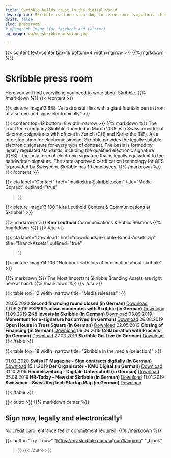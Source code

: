 ```yaml
---
title: Skribble builds trust in the digital world
description: Skribble is a one-stop shop for electronic signatures that makes signature processes 100% digital. Skribble provides the legally suitable electronic signature for every type of contract.
draft: false
slug: pressroom
# opengraph image (for facebook and twitter)
og_image: og/og-skribble-mission.jpg

---
```


{{< content text=center top=16 bottom=4 width=narrow >}}
{{% markdown %}}
# Skribble press room
Here you will find everything you need to write about Skribble.
{{% /markdown %}}
{{< /content >}}

{{< picture image12 688 "An astronaut flies with a giant fountain pen in front of a screen and signs electronically" >}}

{{< content top=12 bottom=8 width=narrow >}}
{{% markdown %}}
The TrustTech company Skribble, founded in March 2018, is a Swiss provider of electronic signatures with offices in Zurich (CH) and Karlsruhe (DE). As a one-stop shop for electronic signing, Skribble provides the legally suitable electronic signature for every type of contract. The basis is formed by legally regulated standards, including the qualified electronic signature (QES) – the only form of electronic signature that is legally equivalent to the handwritten signature. The state-approved certification technology for QES is provided by Swisscom. Skribble has 19 employees.
{{% /markdown %}}
{{< /content >}}

{{< cta
  label="Contact"
  href="mailto:kira@skribble.com"
  title="Media Contact"
  outlined="true"
>}}

{{< picture image13 100 "Kira Leuthold Content & Communications at Skribble" >}}

{{% markdown %}}
**Kira Leuthold**
Communications & Public Relations
{{% /markdown %}}
{{< /cta >}}

{{< cta
  label="Download"
  href="downloads/Skribble-Brand-Assets.zip"
  title="Brand-Assets"
  outlined="true"
>}}

{{< picture image14 106 "Notebook with lots of information about skribble" >}}

{{% markdown %}}
The Most Important Skribble Branding Assets are right here at hand:
{{% /markdown %}}
{{< /cta >}}

{{< table top=12 width=narrow title="Media releases" >}}
<tr>
  <td>28.05.2020</td>
  <td><strong>Second financing round closed (in German)</strong></td>
  <td>
    <a href="downloads/20200528_Medienmitteilung_Abschluss_Finanzierungsrunde_Skribble.pdf" target="_blank">Download</a>
  </td>
</tr>
<tr>
  <td>19.09.2019</td>
  <td><strong>EXPERTsuisse cooperates with Skribble (in German)</strong></td>
  <td>
    <a href="downloads/20190919-Medienmitteilung-EXPERTsuisse-kooperiert-mit-Skribble.pdf" target="_blank">Download</a>
  </td>
</tr>
<tr>
  <td>11.09.2019</td>
  <td><strong>ZKB invests in Skribble (in German)</strong></td>
  <td>
    <a href="downloads/20190911-Medienmitteilung-ZKB-investiert-in-Skribble.pdf" target="_blank">Download</a>
  </td>
</tr>
<tr>
  <td>03.09.2019</td>
  <td><strong>Momentum for e-signature has arrived (in German)</strong></td>
  <td>
    <a href="downloads/20190903-Das-Momentum-für-die-elektronische-Signatur-ist-da.pdf" target="_blank">Download</a>
  </td>
</tr>
<tr>
  <td>26.08.2019</td>
  <td><strong>Open House in Trust Square (in German)</strong></td>
  <td>
    <a href="downloads/20190826-Digitaltag-im-Trust-Square-mit-Skribble.pdf" target="_blank">Download</a>
  </td>
</tr>
<tr>
  <td>22.05.2019</td>
  <td><strong>Closing of Financing (in German)</strong></td>
  <td>
    <a href="downloads/20190522-medienmitteilung-skribble-abschluss-finanzierungsrunde.pdf" target="_blank">Download</a>
  </td>
</tr>
  <td>09.04.2019</td>
  <td><strong>Collaboration with Procivis (in German)</strong></td>
  <td>
    <a href="downloads/20190409-press-release-procivis-skribble-collaboration.pdf" target="_blank">Download</a>
  </td>
</tr>
<tr>
  <td style="width:10%;">27.03.2019</td>
  <td style="width:80%;"><strong>Skribble Go-Live (in German)</strong></td>
  <td style="width:10%;">
    <a href="downloads/20190327-medienmitteilung-skribble-go-live.pdf" target="_blank">Download</a>
  </td>
</tr>
{{< /table >}}

{{< table top=18 width=narrow title="Skribble in the media (selection)" >}}
<tr>
  <td style="width:10%;">01.02.2020</td>
  <td style="width:80%;"><strong>Swiss IT Magazine - Sign contracts digitally (in German)</strong></td>
  <td style="width:10%;">
    <a href="downloads/20200230_Swiss-IT-Magazin.pdf" target="_blank">Download</a>
  </td>
</tr>
<tr>
  <td style="width:10%;">15.11.2019</td>
  <td style="width:80%;"><strong>Der Organisator - KMU Digital (in German)</strong></td>
  <td style="width:10%;">
    <a href="downloads/20191115_Der_Organisator_Skribble.pdf" target="_blank">Download</a>
  </td>
</tr>
<tr>
  <td>31.10.2019</td>
  <td><strong>Handelszeitung - Digitale Unterschrift (in German)</strong></td>
  <td>
    <a href="downloads/20191031-Handelzeitung.pdf" target="_blank">Download</a>
  </td>
</tr>
<tr>
  <td>25.09.2019</td>
  <td><strong>HR-Today – Newstar Skribble (in German)</strong></td>
  <td>
    <a href="downloads/20190925_HRToday_Skribble.pdf" target="_blank">Download</a>
  </td>
</tr>
<tr>
  <td>11.01.2019</td>
  <td><strong>Swisscom - Swiss RegTech Startup Map (in German)</strong></td>
  <td>
    <a href="downloads/20190111_Swisscom_RegTechMap_Skribble.pdf" target="_blank">Download</a>
  </td>
</tr>

{{< /table >}}

[//]: # (--------------------------------------------------------------------------------------------------------------)

{{< outro >}}
{{% markdown center %}}
## Sign now, legally and electronically!
No credit card, entrance fee or commitment required.
{{% /markdown %}}

{{< button
  "Try it now"
  "https://my.skribble.com/signup?lang=en"
  "_blank"
>}}
{{< /outro >}}
